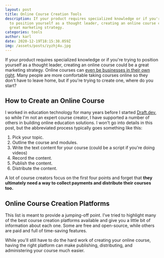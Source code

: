 ```yaml
---
layout: post
title: Online Course Creation Tools
description: If your product requires specialized knowledge or if you're trying
  to position yourself as a thought leader, creating an online course could be a
  great marketing strategy.
categories: tools
author: karl
date: 2020-12-19T18:15:38.059Z
img: /assets/posts/zyzhj4u.jpg
---
```


If your product requires specialized knowledge or if you're trying to position yourself as a thought leader, creating an online course could be a great marketing strategy. Online courses can [even be businesses in their own right](https://www.thepennyhoarder.com/make-money/how-to-create-online-courses/). Many people are more comfortable taking courses online so they don't have to leave home, but if you're trying to create one, where do you start?

<!-- signup -->

## How to Create an Online Course
I worked in education technology for many years before I started [Draft.dev](https://draft.dev), so while I'm not an expert course creator, I have supported a number of others in building online education solutions. I won't go into details in this post, but the abbreviated process typically goes something like this:

1. Pick your topic.
2. Outline the course and modules.
3. Write the text content for your course (could be a script if you're doing videos)
4. Record the content.
5. Publish the content.
6. Distribute the content.

A lot of course creators focus on the first four points and forget that **they ultimately need a way to collect payments and distribute their courses too.**

## Online Course Creation Platforms
This list is meant to provide a jumping-off point. I've tried to highlight many of the best course creation platforms available and give you a little bit of information about each one. Some are free and open-source, while others are paid and full of time-saving features.

While you'll still have to do the hard work of creating your online course, having the right platform can make publishing, distributing, and administering your course much easier.

